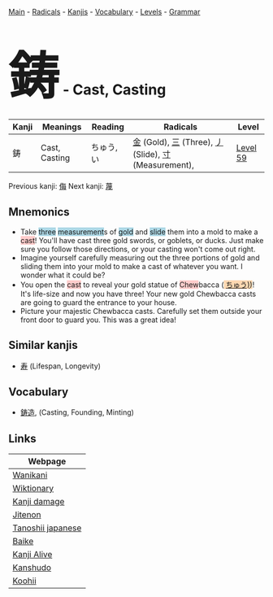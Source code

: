 <style> bigfont {font-size: 100px}</style>
[Main](../README.md) -
[Radicals](../radicals.md) -
[Kanjis](../kanjis.md) -
[Vocabulary](../vocabulary.md) -
[Levels](../levels.md) -
[Grammar](../grammar.md)
# <bigfont> 鋳</bigfont> - Cast, Casting 

| Kanji | Meanings | Reading | Radicals | Level |
| --- | --- | --- | --- | --- |
| 鋳 | Cast, Casting | ちゅう, い | [金](../radicals/金.md) (Gold), [三](../radicals/三.md) (Three), [丿](../radicals/丿.md) (Slide), [寸](../radicals/寸.md) (Measurement),  | [Level 59](../levels/wk_level59.md) |

Previous kanji: [侮](侮.md) Next kanji: [蔑](蔑.md) 

## Mnemonics
 * Take <span style="background-color:#ADD8E6"> three</span> <span style="background-color:#ADD8E6"> measurement</span>s of <span style="background-color:#ADD8E6"> gold</span> and <span style="background-color:#ADD8E6"> slide</span> them into a mold to make a <span style="background-color:#ffcccb"> cast</span>! You'll have cast three gold swords, or goblets, or ducks. Just make sure you follow those directions, or your casting won't come out right.
* Imagine yourself carefully measuring out the three portions of gold and sliding them into your mold to make a cast of whatever you want. I wonder what it could be?
* You open the <span style="background-color:#ffcccb"> cast</span> to reveal your gold statue of <span style="background-color:#ffcccb"> Chew</span>bacca (<span style="background-color:#fed8b1"> [ちゅう)](https://jisho.org/search/ちゅう))</span>! It's life-size and now you have three! Your new gold Chewbacca casts are going to guard the entrance to your house.
* Picture your majestic Chewbacca casts. Carefully set them outside your front door to guard you. This was a great idea!


## Similar kanjis
 * [寿](寿.md) (Lifespan, Longevity)


## Vocabulary
 * [鋳造](../vocabulary/鋳.md), (Casting, Founding, Minting)



## Links 

| Webpage |
| --- |
| [Wanikani          ](https://www.wanikani.com/kanji/鋳) |
| [Wiktionary        ](https://en.wiktionary.org/wiki/鋳) |
| [Kanji damage      ](http://www.kanjidamage.com/kanji/search?utf8=✓&q=鋳) |
| [Jitenon           ](https://jitenon.com/kanji/鋳) |
| [Tanoshii japanese ](https://www.tanoshiijapanese.com/dictionary/kanji.cfm?k=鋳) |
| [Baike             ](https://baike.baidu.com/item/鋳) |
| [Kanji Alive       ](https://app.kanjialive.com/鋳) |
| [Kanshudo          ](https://www.kanshudo.com/searchmn?q=鋳) |
| [Koohii            ](https://kanji.koohii.com/study/kanji/鋳) |
